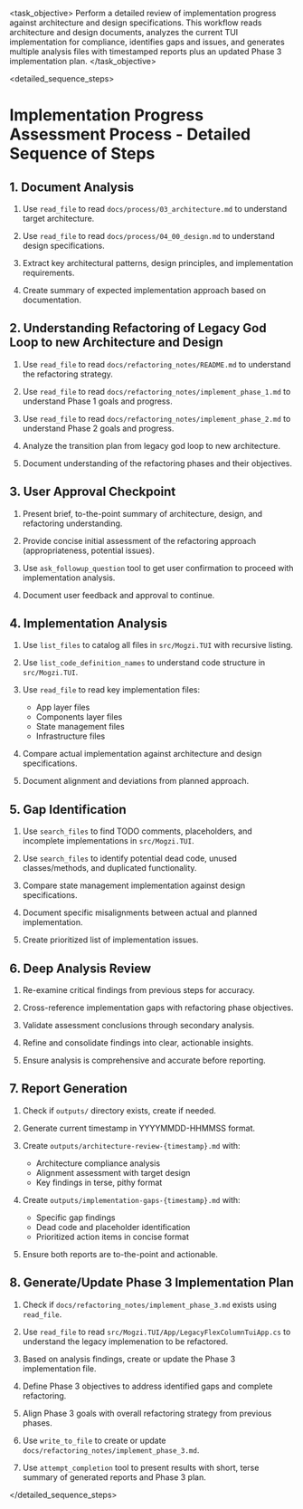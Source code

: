 <task name="Implementation Progress Assessment">

<task_objective>
Perform a detailed review of implementation progress against architecture and design specifications. This workflow reads architecture and design documents, analyzes the current TUI implementation for compliance, identifies gaps and issues, and generates multiple analysis files with timestamped reports plus an updated Phase 3 implementation plan.
</task_objective>

<detailed_sequence_steps>
# Implementation Progress Assessment Process - Detailed Sequence of Steps

## 1. Document Analysis

1. Use `read_file` to read `docs/process/03_architecture.md` to understand target architecture.

2. Use `read_file` to read `docs/process/04_00_design.md` to understand design specifications.

3. Extract key architectural patterns, design principles, and implementation requirements.

4. Create summary of expected implementation approach based on documentation.

## 2. Understanding Refactoring of Legacy God Loop to new Architecture and Design

1. Use `read_file` to read `docs/refactoring_notes/README.md` to understand the refactoring strategy.

2. Use `read_file` to read `docs/refactoring_notes/implement_phase_1.md` to understand Phase 1 goals and progress.

3. Use `read_file` to read `docs/refactoring_notes/implement_phase_2.md` to understand Phase 2 goals and progress.

4. Analyze the transition plan from legacy god loop to new architecture.

5. Document understanding of the refactoring phases and their objectives.

## 3. User Approval Checkpoint

1. Present brief, to-the-point summary of architecture, design, and refactoring understanding.

2. Provide concise initial assessment of the refactoring approach (appropriateness, potential issues).

3. Use `ask_followup_question` tool to get user confirmation to proceed with implementation analysis.

4. Document user feedback and approval to continue.

## 4. Implementation Analysis

1. Use `list_files` to catalog all files in `src/Mogzi.TUI` with recursive listing.

2. Use `list_code_definition_names` to understand code structure in `src/Mogzi.TUI`.

3. Use `read_file` to read key implementation files:
   - App layer files
   - Components layer files
   - State management files
   - Infrastructure files

4. Compare actual implementation against architecture and design specifications.

5. Document alignment and deviations from planned approach.

## 5. Gap Identification

1. Use `search_files` to find TODO comments, placeholders, and incomplete implementations in `src/Mogzi.TUI`.

2. Use `search_files` to identify potential dead code, unused classes/methods, and duplicated functionality.

3. Compare state management implementation against design specifications.

4. Document specific misalignments between actual and planned implementation.

5. Create prioritized list of implementation issues.

## 6. Deep Analysis Review

1. Re-examine critical findings from previous steps for accuracy.

2. Cross-reference implementation gaps with refactoring phase objectives.

3. Validate assessment conclusions through secondary analysis.

4. Refine and consolidate findings into clear, actionable insights.

5. Ensure analysis is comprehensive and accurate before reporting.

## 7. Report Generation

1. Check if `outputs/` directory exists, create if needed.

2. Generate current timestamp in YYYYMMDD-HHMMSS format.

3. Create `outputs/architecture-review-{timestamp}.md` with:
   - Architecture compliance analysis
   - Alignment assessment with target design
   - Key findings in terse, pithy format

4. Create `outputs/implementation-gaps-{timestamp}.md` with:
   - Specific gap findings
   - Dead code and placeholder identification
   - Prioritized action items in concise format

5. Ensure both reports are to-the-point and actionable.

## 8. Generate/Update Phase 3 Implementation Plan

1. Check if `docs/refactoring_notes/implement_phase_3.md` exists using `read_file`.

2. Use `read_file` to read `src/Mogzi.TUI/App/LegacyFlexColumnTuiApp.cs` to understand the legacy implemenation to be refactored.

3. Based on analysis findings, create or update the Phase 3 implementation file.

4. Define Phase 3 objectives to address identified gaps and complete refactoring.

5. Align Phase 3 goals with overall refactoring strategy from previous phases.

6. Use `write_to_file` to create or update `docs/refactoring_notes/implement_phase_3.md`.

7. Use `attempt_completion` tool to present results with short, terse summary of generated reports and Phase 3 plan.

</detailed_sequence_steps>

</task>
